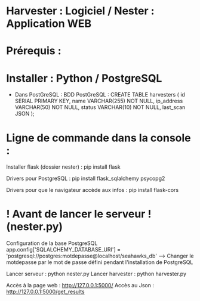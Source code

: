 # Harvester : Logiciel / Nester : Application WEB

# Prérequis : 

# Installer : Python / PostgreSQL

- Dans PostGreSQL :
BDD PostGreSQL : 
CREATE TABLE harvesters (
    id SERIAL PRIMARY KEY,
    name VARCHAR(255) NOT NULL,
    ip_address VARCHAR(50) NOT NULL,
    status VARCHAR(10) NOT NULL,
    last_scan JSON
);


# Ligne de commande dans la console :
 
Installer flask (dossier nester) : pip install flask

Drivers pour PostgreSQL : pip install flask_sqlalchemy psycopg2

Drivers pour que le navigateur accède aux infos : pip install flask-cors



# ! Avant de lancer le serveur ! (nester.py)
Configuration de la base PostgreSQL
app.config['SQLALCHEMY_DATABASE_URI'] = 'postgresql://postgres:motdepasse@localhost/seahawks_db'
--> Changer le motdepasse par le mot de passe défini pendant l'installation de PostgreSQL


Lancer serveur : python nester.py
Lancer harvester : python harvester.py


Accès à la page web : http://127.0.0.1:5000/
Accès au Json : http://127.0.0.1:5000/get_results


